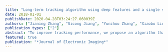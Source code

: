 ```yaml
---
title: "Long-term tracking algorithm using deep features and a single shot multibox detector"
date: 2018-01-01
publishDate: 2020-04-28T03:24:27.060039Z
authors: ["Jianing Zhang", "Sicong Jiang", "Yunzhou Zhang", "Xiaobo Liu", "Dongdong Wang", "Feng Qiu"]
publication_types: ["2"]
abstract: "To improve tracking performance, we propose an algorithm that incorporates deep features. A sparse representation method is used to filter deep features and improve their complexity. Then, a Siamese network is used to judge the similarities between the target and template and determine a confidence level. "
featured: true
publication: "*Journal of Electronic Imaging*"
---
```


